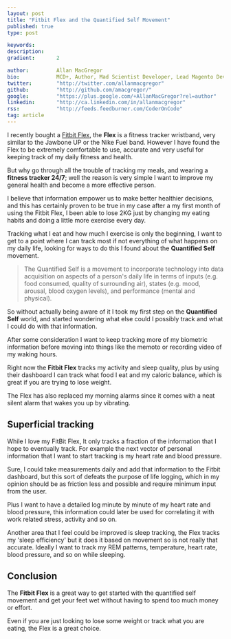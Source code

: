 ```yaml
---
layout: post
title: "Fitbit Flex and the Quantified Self Movement"
published: true
type: post

keywords:
description:
gradient: 		2

author: 		Allan MacGregor
bio: 			MCD+, Author, Mad Scientist Developer, Lead Magento Developer @demacmedia.
twitter: 		"http://twitter.com/allanmacgregor"
github: 		"http://github.com/amacgregor/"
google: 		"https://plus.google.com/+AllanMacGregor?rel=author"
linkedin: 		"http://ca.linkedin.com/in/allanmacgregor"
rss: 			"http://feeds.feedburner.com/CoderOnCode"
tag: article
---
```


I recently bought a [Fitbit Flex](http://www.fitbit.com/flex), the **Flex** is a fitness tracker wristband, very similar to the Jawbone UP or the Nike Fuel band. However I have found the Flex to be extremely comfortable to use, accurate and very useful for keeping track of my daily fitness and health.



But why go through all the trouble of tracking my meals, and wearing a __fitness tracker 24/7__; well the reason is very simple I want to improve my general health and become a more effective person. 

I believe that information empower us to make better healthier decisions, and this has certainly proven to be true in my case after a my first month of using the Fitbit Flex, I been able to lose 2KG just by changing my eating habits and doing a little more exercise every day.

Tracking what I eat and how much I exercise is only the beginning, I want to get to a point where I can track most if not everything of what happens on my daily life, looking for ways to do this I found about the **Quantified Self** movement. 

> The Quantified Self is a movement to incorporate technology into data acquisition on aspects of a person's daily life in terms of inputs (e.g. food consumed, quality of surrounding air), states (e.g. mood, arousal, blood oxygen levels), and performance (mental and physical). 

So without actually being aware of it I took my first step on the **Quantified Self** world, and started wondering what else could I possibly track and what I could do with that information. 

After some consideration I want to keep tracking more of my biometric information before moving into things like the memoto or recording video of my waking hours.

Right now the **Fitbit Flex** tracks my activity and sleep quality, plus by using their dashboard I can track what food I eat and my caloric balance, which is great if you are trying to lose weight. 

The Flex has also replaced my morning alarms since it comes with a neat silent alarm that wakes you up by vibrating.

## Superficial tracking

While I love my FitBit Flex, It only tracks a fraction of the information that I hope to eventually track. For example the next vector of personal information that I want to start tracking is my heart rate and blood pressure.

Sure, I could take measurements daily and add that information to the Fitbit dashboard, but this sort of defeats the purpose of life logging, which in my opinion should be as friction less and possible and require minimum input from the user. 

Plus I want to have a detailed log minute by minute of my heart rate and blood pressure, this information could later be used for correlating it with work related stress, activity and so on.

Another area that I feel could be improved is sleep tracking, the Flex tracks my 'sleep efficiency' but it does it based on movement so is not really that accurate. Ideally I want to track my REM patterns, temperature, heart rate, blood pressure, and so on while sleeping.

## Conclusion

The **Fitbit Flex** is a great way to get started with the quantified self movement and get your feet wet without having to spend too much money or effort.

Even if you are just looking to lose some weight or track what you are eating, the Flex is a great choice.